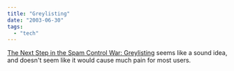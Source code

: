 ```yaml
---
title: "Greylisting"
date: "2003-06-30"
tags: 
  - "tech"
---
```


[The Next Step in the Spam Control War: Greylisting](http://projects.puremagic.com/greylisting/ "The Next Step in the Spam Control War: Greylisting") seems like a sound idea, and doesn't seem like it would cause much pain for most users.
